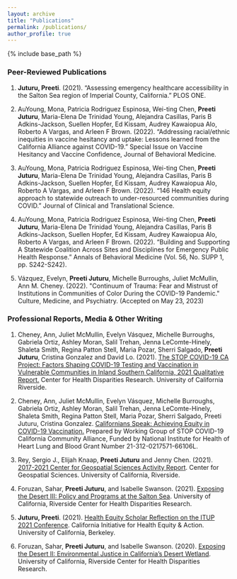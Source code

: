 ```yaml
---
layout: archive
title: "Publications"
permalink: /publications/
author_profile: true
---
```


{% include base_path %}


### Peer-Reviewed Publications
1. **Juturu, Preeti**. (2021). “Assessing emergency healthcare accessibility in the Salton Sea region of Imperial County, 
California.” PLOS ONE. 

2. AuYoung, Mona, Patricia Rodriguez Espinosa, Wei-ting Chen, **Preeti Juturu**, Maria-Elena De Trinidad Young, 
Alejandra Casillas, Paris B Adkins-Jackson, Suellen Hopfer, Ed Kissam, Audrey Kawaiopua Alo, Roberto A Vargas, and Arleen F Brown. (2022). “Addressing racial/ethnic inequities in vaccine hesitancy and uptake: Lessons learned from the California Alliance against COVID-19.” Special Issue on Vaccine Hesitancy and Vaccine Confidence, Journal of Behavioral Medicine. 

3. AuYoung, Mona, Patricia Rodriguez Espinosa, Wei-ting Chen, **Preeti Juturu**, Maria-Elena De Trinidad Young, 
Alejandra Casillas, Paris B Adkins-Jackson, Suellen Hopfer, Ed Kissam, Audrey Kawaiopua Alo, Roberto A Vargas, and Arleen F Brown. (2022). “146 Health equity approach to statewide outreach to under-resourced communities during COVID.” Journal of Clinical and Translational Science.

4. AuYoung, Mona, Patricia Rodriguez Espinosa, Wei-ting Chen, **Preeti Juturu**, Maria-Elena De Trinidad Young, 
Alejandra Casillas, Paris B Adkins-Jackson, Suellen Hopfer, Ed Kissam, Audrey Kawaiopua Alo, Roberto A Vargas, and Arleen F Brown. (2022). “Building and Supporting A Statewide Coalition Across Sites and Disciplines for Emergency Public Health Response.” Annals of Behavioral Medicine (Vol. 56, No. SUPP 1, pp. S242-S242).

5. Vázquez, Evelyn, **Preeti Juturu**, Michelle Burroughs, Juliet McMullin, Ann M. Cheney. (2022). "Continuum of 
Trauma: Fear and Mistrust of Institutions in Communities of Color During the COVID-19 Pandemic." Culture, Medicine, and Psychiatry. (Accepted on May 23, 2023)

### Professional Reports, Media & Other Writing 
1. Cheney, Ann, Juliet McMullin, Evelyn Vásquez, Michelle Burroughs, Gabriela Ortiz, Ashley Moran, Salil Trehan, Jenna LeComte-Hinely, Shaleta Smith, Regina Patton Stell, Maria Pozar, Sherri Salgado, **Preeti Juturu**, Cristina Gonzalez and David Lo. (2021). [The STOP COVID-19 CA Project: Factors Shaping COVID-19 Testing and Vaccination in Vulnerable Communities in Inland Southern California, 2021 Qualitative Report.](https://drive.google.com/file/d/17ndaai0T4XZ-0PpOOKpINMMbivc7yY9a/view) Center for Health Disparities Research. University of California Riverside.

2. Cheney, Ann, Juliet McMullin, Evelyn Vásquez, Michelle Burroughs, Gabriela Ortiz, Ashley Moran, Salil Trehan, Jenna LeComte-Hinely, Shaleta Smith, Regina Patton Stell, Maria Pozar, Sherri Salgado, Preeti Juturu, Cristina Gonzalez. [Californians Speak: Achieving Equity in COVID-19 Vaccination.](https://drive.google.com/file/d/17NM1ymlN0CePXo4RMEMSQJvZ-SzfJKno/view) Prepared by Working Group of STOP COVID-19 California Community Alliance, Funded by National Institute for Health of Heart Lung and Blood Grant Number 21-312-0217571-66106L.

3. Rey, Sergio J., Elijah Knaap, **Preeti Juturu** and Jenny Chen. (2021). [2017-2021 Center for Geospatial Sciences Activity Report](https://bit.ly/3g9mX1v). Center for Geospatial Sciences. University of California, Riverside.

4. Foruzan, Sahar, **Preeti Juturu**, and Isabelle Swanson. (2021). [Exposing the Desert III: Policy and Programs at the Salton Sea](https://storymaps.arcgis.com/stories/618867f8c870414d8cc0962776e73f63). University of California, Riverside Center for Health Disparities Research.

5. **Juturu, Preeti**. (2021). [Health Equity Scholar Reflection on the ITUP 2021 Conference](https://healthequity.berkeley.edu/preeti-juturu). California Initiative for Health Equity & Action. University of California, Berkeley. 

6. Foruzan, Sahar, **Preeti Juturu**, and Isabelle Swanson. (2020). [Exposing the Desert II: Environmental Justice in California’s Desert Wetland](https://storymaps.arcgis.com/stories/d93d73ca89a84023aa09d0a38202daaf). University of California, Riverside Center for Health Disparities Research. 
